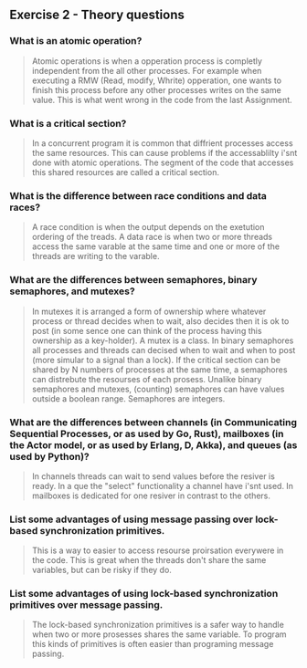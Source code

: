 Exercise 2 - Theory questions
-----------------------------

### What is an atomic operation?
> Atomic operations is when a opperation process is completly independent from the all other processes. For example when executing a RMW (Read, modify, Whrite) opperation, one wants to finish this process before any other processes writes on the same value. This is what went wrong in the code from the last Assignment.  

### What is a critical section?
> In a concurrent program it is common that diffrient processes access the same resources. This can cause problems if the accessablilty i'snt done with atomic operations. The segment of the code that accesses this shared resources are called a critical section.

### What is the difference between race conditions and data races?
> A race condition is when the output depends on the exetution ordering of the treads. A data race is when two or more threads access the same varable at the same time and one or more of the threads are writing to the varable. 

### What are the differences between semaphores, binary semaphores, and mutexes?
> In mutexes it is arranged a form of ownership where whatever process or thread decides when to wait, also decides then it is ok to post (in some sence one can think of the process having this ownership as a key-holder). A mutex is a class. In binary semaphores all processes and threads can decised when to wait and when to post (more simular to a signal than a lock). If the critical section can be shared by N numbers of processes at the same time, a semaphores can distrebute the resourses of each prosess. Unalike binary semaphores and mutexes, (counting) semaphores can have values outside a boolean range. Semaphores are integers. 

### What are the differences between channels (in Communicating Sequential Processes, or as used by Go, Rust), mailboxes (in the Actor model, or as used by Erlang, D, Akka), and queues (as used by Python)? 
> In channels threads can wait to send values before the resiver is ready. In a que the "select" functionality a channel have i'snt used. In mailboxes is dedicated for one resiver in contrast to the others. 

### List some advantages of using message passing over lock-based synchronization primitives.
> This is a way to easier to access resourse proirsation everywere in the code. This is great when the threads don't share the same variables, but can be risky if they do. 

### List some advantages of using lock-based synchronization primitives over message passing.
> The lock-based synchronization primitives is a safer way to handle when two or more prosesses shares the same variable. To program this kinds of primitives is often easier than programing message passing. 
